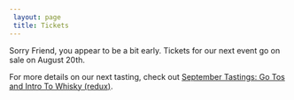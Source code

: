 ```yaml
---
 layout: page
 title: Tickets
---
```


Sorry Friend, you appear to be a bit early. Tickets for our next event go on sale on August 20th.

For more details on our next tasting, check out [September Tastings: Go Tos and Intro To Whisky (redux)][1].

[1]: /2015/08/19/September-Tastings-Go-Tos-Intro-To-Whisky/
